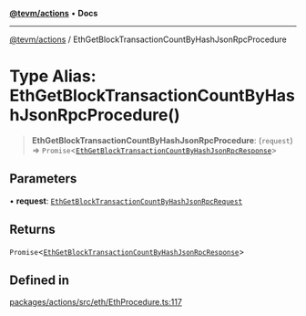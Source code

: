 [**@tevm/actions**](../README.md) • **Docs**

***

[@tevm/actions](../globals.md) / EthGetBlockTransactionCountByHashJsonRpcProcedure

# Type Alias: EthGetBlockTransactionCountByHashJsonRpcProcedure()

> **EthGetBlockTransactionCountByHashJsonRpcProcedure**: (`request`) => `Promise`\<[`EthGetBlockTransactionCountByHashJsonRpcResponse`](EthGetBlockTransactionCountByHashJsonRpcResponse.md)\>

## Parameters

• **request**: [`EthGetBlockTransactionCountByHashJsonRpcRequest`](EthGetBlockTransactionCountByHashJsonRpcRequest.md)

## Returns

`Promise`\<[`EthGetBlockTransactionCountByHashJsonRpcResponse`](EthGetBlockTransactionCountByHashJsonRpcResponse.md)\>

## Defined in

[packages/actions/src/eth/EthProcedure.ts:117](https://github.com/evmts/tevm-monorepo/blob/main/packages/actions/src/eth/EthProcedure.ts#L117)
